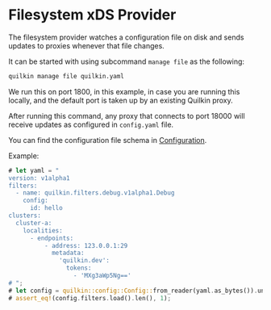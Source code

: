 # Filesystem xDS Provider

The filesystem provider watches a configuration file on disk and sends updates to proxies whenever that file changes.

It can be started with using subcommand `manage file` as the following:
```sh
quilkin manage file quilkin.yaml
```

We run this on port 1800, in this example, in case you are running this locally, and the
default port is taken up by an existing Quilkin proxy.

After running this command, any proxy that connects to port 18000 will receive updates as configured in `config.yaml`
file.

You can find the configuration file schema in [Configuration][configuration].

Example:

```rust
# let yaml = "
version: v1alpha1
filters:
  - name: quilkin.filters.debug.v1alpha1.Debug
    config:
      id: hello
clusters:
  cluster-a:
    localities:
      - endpoints:
          - address: 123.0.0.1:29
            metadata:
              'quilkin.dev':
                tokens:
                  - 'MXg3aWp5Ng=='
# ";
# let config = quilkin::config::Config::from_reader(yaml.as_bytes()).unwrap();
# assert_eq!(config.filters.load().len(), 1);
```

[configuration]: ../../../deployment/configuration.md
